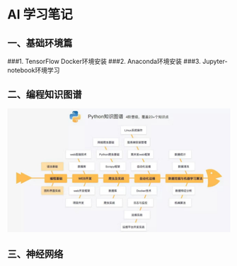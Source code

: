 # AI 学习笔记
## 一、基础环境篇
###1. TensorFlow Docker环境安装
###2. Anaconda环境安装
###3. Jupyter-notebook环境学习
## 二、编程知识图谱
![python知识图谱](image/python_image.jpg)
## 三、神经网络
